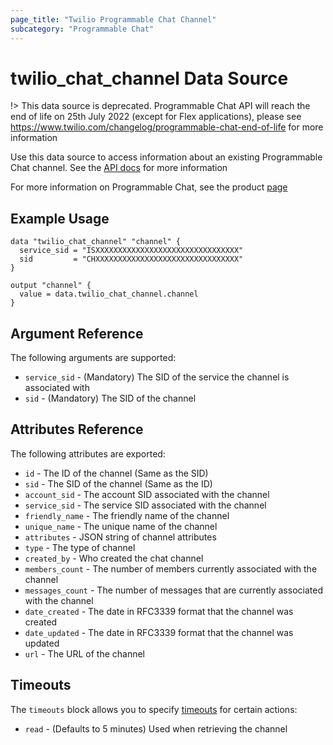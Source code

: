 ```yaml
---
page_title: "Twilio Programmable Chat Channel"
subcategory: "Programmable Chat"
---
```


# twilio_chat_channel Data Source

!> This data source is deprecated. Programmable Chat API will reach the end of life on 25th July 2022 (except for Flex applications), please see <https://www.twilio.com/changelog/programmable-chat-end-of-life> for more information

Use this data source to access information about an existing Programmable Chat channel. See the [API docs](https://www.twilio.com/docs/chat/rest/channel-resource) for more information

For more information on Programmable Chat, see the product [page](https://www.twilio.com/chat)

## Example Usage

```hcl
data "twilio_chat_channel" "channel" {
  service_sid = "ISXXXXXXXXXXXXXXXXXXXXXXXXXXXXXXXX"
  sid         = "CHXXXXXXXXXXXXXXXXXXXXXXXXXXXXXXXX"
}

output "channel" {
  value = data.twilio_chat_channel.channel
}
```

## Argument Reference

The following arguments are supported:

- `service_sid` - (Mandatory) The SID of the service the channel is associated with
- `sid` - (Mandatory) The SID of the channel

## Attributes Reference

The following attributes are exported:

- `id` - The ID of the channel (Same as the SID)
- `sid` - The SID of the channel (Same as the ID)
- `account_sid` - The account SID associated with the channel
- `service_sid` - The service SID associated with the channel
- `friendly_name` - The friendly name of the channel
- `unique_name` - The unique name of the channel
- `attributes` - JSON string of channel attributes
- `type` - The type of channel
- `created_by` - Who created the chat channel
- `members_count` - The number of members currently associated with the channel
- `messages_count` - The number of messages that are currently associated with the channel
- `date_created` - The date in RFC3339 format that the channel was created
- `date_updated` - The date in RFC3339 format that the channel was updated
- `url` - The URL of the channel

## Timeouts

The `timeouts` block allows you to specify [timeouts](https://www.terraform.io/docs/configuration/resources.html#timeouts) for certain actions:

- `read` - (Defaults to 5 minutes) Used when retrieving the channel
